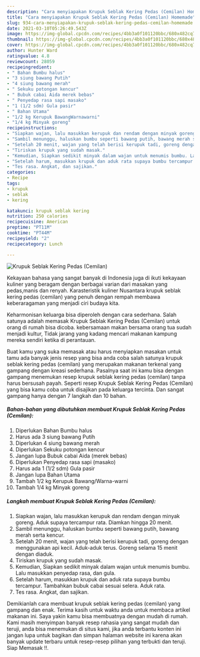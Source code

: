 ```yaml
---
description: "Cara menyiapakan Krupuk Seblak Kering Pedas (Cemilan) Homemade"
title: "Cara menyiapakan Krupuk Seblak Kering Pedas (Cemilan) Homemade"
slug: 934-cara-menyiapakan-krupuk-seblak-kering-pedas-cemilan-homemade
date: 2021-03-10T05:26:49.543Z
image: https://img-global.cpcdn.com/recipes/4bb3a0f101120bbc/680x482cq70/krupuk-seblak-kering-pedas-cemilan-foto-resep-utama.jpg
thumbnail: https://img-global.cpcdn.com/recipes/4bb3a0f101120bbc/680x482cq70/krupuk-seblak-kering-pedas-cemilan-foto-resep-utama.jpg
cover: https://img-global.cpcdn.com/recipes/4bb3a0f101120bbc/680x482cq70/krupuk-seblak-kering-pedas-cemilan-foto-resep-utama.jpg
author: Hunter Ward
ratingvalue: 4.8
reviewcount: 28059
recipeingredient:
- " Bahan Bumbu halus"
- "3 siung bawang Putih"
- "4 siung bawang merah"
- " Sekuku potongan kencur"
- " Bubuk cabai Aida merek bebas"
- " Penyedap rasa sapi masako"
- "1 (1/2 sdm) Gula pasir"
- " Bahan Utama"
- "1/2 kg Kerupuk BawangWarnawarni"
- "1/4 kg Minyak goreng"
recipeinstructions:
- "Siapkan wajan, lalu masukkan kerupuk dan rendam dengan minyak goreng. Aduk supaya tercampur rata. Diamkan hingga 20 menit."
- "Sambil menunggu, haluskan bumbu seperti bawang putih, bawang merah serta kencur."
- "Setelah 20 menit, wajan yang telah berisi kerupuk tadi, goreng dengan menggunakan api kecil. Aduk-aduk terus. Goreng selama 15 menit dengan diaduk."
- "Tiriskan krupuk yang sudah masak."
- "Kemudian, Siapkan sedikit minyak dalam wajan untuk menumis bumbu. Lalu masukkan penyedap rasa, dan gula."
- "Setelah harum, masukkan krupuk dan aduk rata supaya bumbu tercampur. Tambahkan bubuk cabai sesuai selera. Aduk rata."
- "Tes rasa. Angkat, dan sajikan."
categories:
- Recipe
tags:
- krupuk
- seblak
- kering

katakunci: krupuk seblak kering 
nutrition: 250 calories
recipecuisine: American
preptime: "PT11M"
cooktime: "PT44M"
recipeyield: "2"
recipecategory: Lunch

---
```



![Krupuk Seblak Kering Pedas (Cemilan)](https://img-global.cpcdn.com/recipes/4bb3a0f101120bbc/680x482cq70/krupuk-seblak-kering-pedas-cemilan-foto-resep-utama.jpg)

Kekayaan bahasa yang sangat banyak di Indonesia juga di ikuti kekayaan kuliner yang beragam dengan berbagai varian dari masakan yang pedas,manis dan renyah. Karasteristik kuliner Nusantara krupuk seblak kering pedas (cemilan) yang penuh dengan rempah membawa keberaragaman yang menjadi ciri budaya kita.


Keharmonisan keluarga bisa diperoleh dengan cara sederhana. Salah satunya adalah memasak Krupuk Seblak Kering Pedas (Cemilan) untuk orang di rumah bisa dicoba. kebersamaan makan bersama orang tua sudah menjadi kultur, Tidak jarang yang kadang mencari makanan kampung mereka sendiri ketika di perantauan.



Buat kamu yang suka memasak atau harus menyiapkan masakan untuk tamu ada banyak jenis resep yang bisa anda coba salah satunya krupuk seblak kering pedas (cemilan) yang merupakan makanan terkenal yang gampang dengan kreasi sederhana. Pasalnya saat ini kamu bisa dengan gampang menemukan resep krupuk seblak kering pedas (cemilan) tanpa harus bersusah payah.
Seperti resep Krupuk Seblak Kering Pedas (Cemilan) yang bisa kamu coba untuk disajikan pada keluarga tercinta. Dan sangat gampang hanya dengan 7 langkah dan 10 bahan.


<!--inarticleads1-->

##### Bahan-bahan yang dibutuhkan membuat Krupuk Seblak Kering Pedas (Cemilan):

1. Diperlukan  Bahan Bumbu halus
1. Harus ada 3 siung bawang Putih
1. Diperlukan 4 siung bawang merah
1. Diperlukan  Sekuku potongan kencur
1. Jangan lupa  Bubuk cabai Aida (merek bebas)
1. Diperlukan  Penyedap rasa sapi (masako)
1. Harus ada 1 (1/2 sdm) Gula pasir
1. Jangan lupa  Bahan Utama
1. Tambah 1/2 kg Kerupuk Bawang/Warna-warni
1. Tambah 1/4 kg Minyak goreng




<!--inarticleads2-->

##### Langkah membuat  Krupuk Seblak Kering Pedas (Cemilan):

1. Siapkan wajan, lalu masukkan kerupuk dan rendam dengan minyak goreng. Aduk supaya tercampur rata. Diamkan hingga 20 menit.
1. Sambil menunggu, haluskan bumbu seperti bawang putih, bawang merah serta kencur.
1. Setelah 20 menit, wajan yang telah berisi kerupuk tadi, goreng dengan menggunakan api kecil. Aduk-aduk terus. Goreng selama 15 menit dengan diaduk.
1. Tiriskan krupuk yang sudah masak.
1. Kemudian, Siapkan sedikit minyak dalam wajan untuk menumis bumbu. Lalu masukkan penyedap rasa, dan gula.
1. Setelah harum, masukkan krupuk dan aduk rata supaya bumbu tercampur. Tambahkan bubuk cabai sesuai selera. Aduk rata.
1. Tes rasa. Angkat, dan sajikan.




Demikianlah cara membuat krupuk seblak kering pedas (cemilan) yang gampang dan enak. Terima kasih untuk waktu anda untuk membaca artikel makanan ini. Saya yakin kamu bisa membuatnya dengan mudah di rumah. Kami masih menyimpan banyak resep rahasia yang sangat mudah dan teruji, anda bisa menemukan di situs kami, jika anda terbantu konten ini jangan lupa untuk bagikan dan simpan halaman website ini karena akan banyak update terbaru untuk resep-resep pilihan yang terbukti dan teruji. Siap Memasak !!. 
